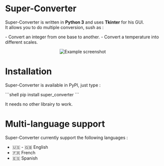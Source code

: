 # Super-Converter

<p>
Super-Converter is written in <b>Python 3</b> and uses <b>Tkinter</b> for his GUI.<br>
    It allows you to do multiple conversion, sush as :<br>
</p>
- Convert an integer from one base to another.
- Convert a temperature into different scales.

<p align="center">
  <img src="https://github.com/NicolasBi/super_converter/blob/master/sconv/res/screenshot_example.png?raw=true" alt="Example screenshot"/>
</p>

# Installation

<p>
Super-Converter is available in PyPI, just type :
</p>
```shell
    pip install super_converter
```
<p>
It needs no other librairy to work.
</p>

# Multi-language support
Super-Converter currently support the following languages :
* :us: - :uk: English
* :fr: French
* :es: Spanish
